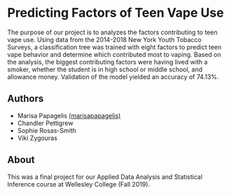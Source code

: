 # Predicting Factors of Teen Vape Use
The purpose of our project is to analyzes the factors contributing to teen vape use. Using data from the 2014-2018 New York Youth Tobacco Surveys, a classification tree was trained with eight factors to predict teen vape behavior and determine which contributed most to vaping. Based on the analysis, the biggest contributing factors were having lived with a smoker, whether the student is in high school or middle school, and allowance money. Validation of the model yielded an accuracy of 74.13%.

## Authors
* Marisa Papagelis [(marisapapagelis)](https://github.com/marisapapagelis)
* Chandler Pettigrew
* Sophie Rosas-Smith
* Viki Zygouras

## About
This was a final project for our Applied Data Analysis and Statistical Inference course at Wellesley College (Fall 2019).
